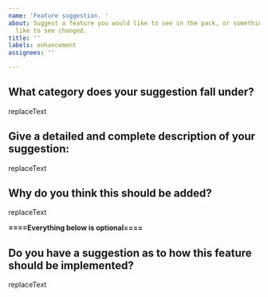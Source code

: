 ```yaml
---
name: 'Feature suggestion. '
about: Suggest a feature you would like to see in the pack, or something you would
  like to see changed.
title: ''
labels: enhancement
assignees: ''

---
```


<!---
This is the suggestion template. It is for suggesting features or gameplay changes, not mods. If you want to suggest a mod, do so through the Discord because it will likely not be accepted and we don't need the issue tracker cluttered. 

**The title of this issue should be a brief description of your suggestion to make it easier to find, with the beginning being the name of a suggestion category inside brackets "[]".**

Please use the formatting and provide the requested information. If you do not, your issue will simply be ignored and closed. You may be asked by a dev to provide additional information. If you do not provide additional information within a reasonable window of time, your issue will also be closed. 

Make sure to look at existing suggestions using the search feature so that you don't make duplicate suggestions. 

The different suggestion categories are: 
- Game mechanic: Related to general game mechanics.
- Recipe: Anything related to any kind of crafting or processing recipe.
- Mob: Anything related to mob spawning (minus the invasion feature), mob stats, or mob-planet distribution. 
- Worldgen: Anything related to general world generation.
- Planet: Anything related to planet design or features, as well as suggesting new planets (we rarely accept new planets unless it is relevant to progression and a unique enough design to warrant adding yet another dimension).
- Other: Anything that doesn't fit the above categories.
--->

## **What category does your suggestion fall under?**
replaceText

## **Give a detailed and complete description of your suggestion:**
replaceText

## **Why do you think this should be added?**
replaceText

**====Everything below is optional====**

## **Do you have a suggestion as to how this feature should be implemented?**
replaceText
